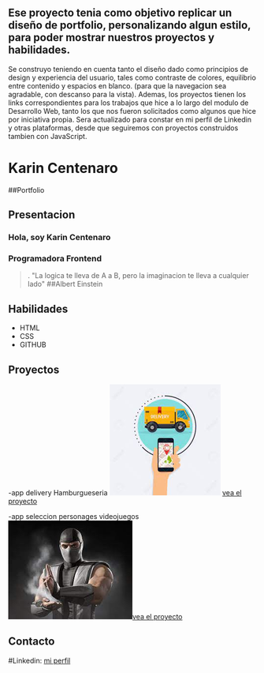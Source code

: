 ## Ese proyecto tenia como objetivo replicar un diseño de portfolio, personalizando algun estilo, para poder mostrar nuestros proyectos y habilidades.
Se construyo teniendo en cuenta tanto el diseño dado como principios de design y experiencia del usuario, tales como contraste de colores, equilibrio entre contenido y espacios en blanco. (para que la navegacion sea agradable, con descanso para la vista). Ademas, los proyectos tienen los links correspondientes para los trabajos que hice a lo largo del modulo de Desarrollo Web, tanto los que nos fueron solicitados como algunos que hice por iniciativa propia. Sera actualizado para constar en mi perfil de Linkedin y otras plataformas, desde que seguiremos con proyectos construidos tambien con JavaScript.
# Karin Centenaro 
##Portfolio 
## Presentacion 
### Hola, soy Karin Centenaro
### Programadora Frontend

>. "La logica te lleva de A a B, pero la imaginacion te lleva a cualquier lado" 
##Albert Einstein
## Habilidades 
- HTML
- CSS
- GITHUB

## Proyectos 
-app delivery Hamburgueseria
![imagen platos con hamburguer](delivery.jfif) [vea el proyecto](https://delivery-karintech.vercel.app/) 


-app seleccion personages videojuegos
![imagen guerrero videojuegos](smoke.jfif)[vea el proyecto](https://selector-personage.vercel.app/)

## Contacto 
#Linkedin:  [mi perfil](https://www.linkedin.com/in/karin-centenaro-98652a229/)

